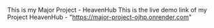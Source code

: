 This is my Major Project - HeavenHub
This is the live demo link of my Project HeavenHub - "https://major-project-ojhp.onrender.com"

